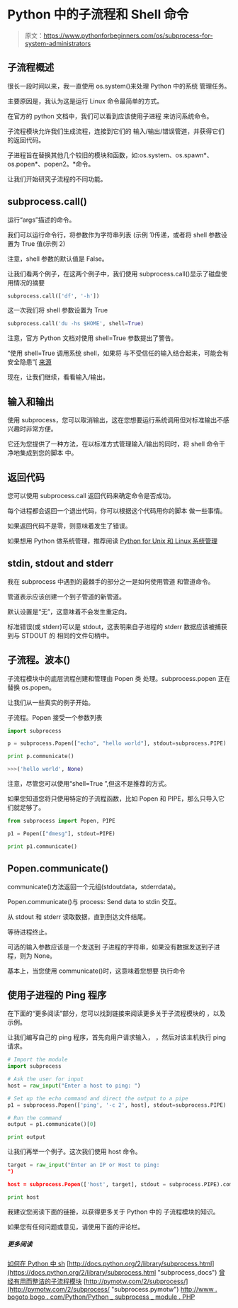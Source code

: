 # Python 中的子流程和 Shell 命令

> 原文：<https://www.pythonforbeginners.com/os/subprocess-for-system-administrators>

## 子流程概述

很长一段时间以来，我一直使用 os.system()来处理 Python 中的系统
管理任务。

主要原因是，我认为这是运行 Linux 命令最简单的方式。

在官方的 python 文档中，我们可以看到应该使用子进程
来访问系统命令。

子流程模块允许我们生成流程，连接到它们的
输入/输出/错误管道，并获得它们的返回代码。

子进程旨在替换其他几个较旧的模块和函数，如:os.system、os.spawn*、os.popen*、popen2。*命令。

让我们开始研究子流程的不同功能。

## subprocess.call()

运行“args”描述的命令。

我们可以运行命令行，将参数作为字符串列表
(示例 1)传递，或者将 shell 参数设置为 True 值(示例 2)

注意，shell 参数的默认值是 False。

让我们看两个例子，在这两个例子中，我们使用
subprocess.call()显示了磁盘使用情况的摘要

```py
subprocess.call(['df', '-h']) 
```

这一次我们将 shell 参数设置为 True

```py
subprocess.call('du -hs $HOME', shell=True) 
```

注意，官方 Python 文档对使用
shell=True 参数提出了警告。

“使用 shell=True 调用系统 shell，如果将
与不受信任的输入结合起来，可能会有安全隐患”[ [来源](https://docs.python.org/2/library/subprocess.html "subprocess_python")

现在，让我们继续，看看输入/输出。

## 输入和输出

使用 subprocess，您可以取消输出，这在您想要运行系统调用但对标准输出不感兴趣时非常方便。

它还为您提供了一种方法，在以标准方式管理输入/输出的同时，将 shell 命令干净地集成到您的脚本
中。

## 返回代码

您可以使用 subprocess.call 返回代码来确定命令是否成功。

每个进程都会返回一个退出代码，你可以根据这个代码用你的脚本
做一些事情。

如果返回代码不是零，则意味着发生了错误。

如果想用 Python 做系统管理，推荐阅读
[Python for Unix 和 Linux 系统管理](https://amzn.to/3gYVmit "pythonforadmins")

## stdin, stdout and stderr

我在 subprocess 中遇到的最棘手的部分之一是如何使用管道
和管道命令。

管道表示应该创建一个到子管道的新管道。

默认设置是“无”，这意味着不会发生重定向。

标准错误(或 stderr)可以是 stdout，这表明来自子进程的 stderr
数据应该被捕获到与 STDOUT 的
相同的文件句柄中。

## 子流程。波本()

子流程模块中的底层流程创建和管理由 Popen 类
处理。subprocess.popen 正在替换 os.popen。

让我们从一些真实的例子开始。

子流程。Popen 接受一个参数列表

```py
import subprocess

p = subprocess.Popen(["echo", "hello world"], stdout=subprocess.PIPE)

print p.communicate()

>>>('hello world', None) 
```

注意，尽管您可以使用“shell=True ”,但这不是推荐的方式。

如果您知道您将只使用特定的子流程函数，比如 Popen 和 PIPE，那么只导入它们就足够了。

```py
from subprocess import Popen, PIPE

p1 = Popen(["dmesg"], stdout=PIPE)

print p1.communicate() 
```

## Popen.communicate()

communicate()方法返回一个元组(stdoutdata，stderrdata)。

Popen.communicate()与 process: Send data to stdin 交互。

从 stdout 和 stderr 读取数据，直到到达文件结尾。

等待进程终止。

可选的输入参数应该是一个发送到
子进程的字符串，如果没有数据发送到子进程，则为 None。

基本上，当您使用 communicate()时，这意味着您想要
执行命令

## 使用子进程的 Ping 程序

在下面的“更多阅读”部分，您可以找到链接来阅读更多关于子流程模块的
，以及示例。

让我们编写自己的 ping 程序，首先向用户请求输入，
，然后对该主机执行 ping 请求。

```py
# Import the module
import subprocess

# Ask the user for input
host = raw_input("Enter a host to ping: ")	

# Set up the echo command and direct the output to a pipe
p1 = subprocess.Popen(['ping', '-c 2', host], stdout=subprocess.PIPE)

# Run the command
output = p1.communicate()[0]

print output 
```

让我们再举一个例子。这次我们使用 host 命令。

```py
target = raw_input("Enter an IP or Host to ping:
")

host = subprocess.Popen(['host', target], stdout = subprocess.PIPE).communicate()[0]

print host 
```

我建议您阅读下面的链接，以获得更多关于 Python 中的
子流程模块的知识。

如果您有任何问题或意见，请使用下面的评论栏。

##### 更多阅读

[如何在 Python 中 sh](https://www.pythonforbeginners.com/modules-in-python/how-to-use-sh-in-python)
[http://docs.python.org/2/library/subprocess.html](https://docs.python.org/2/library/subprocess.html "subprocess_docs")
[曾经有用而整洁的子流程模块](http://sharats.me/the-ever-useful-and-neat-subprocess-module.html "useful_subprocess")
[http://pymotw.com/2/subprocess/](http://pymotw.com/2/subprocess/ "subprocess.pymotw")
[http://www . bogoto bogo . com/Python/Python _ subprocess _ module . PHP](http://www.bogotobogo.com/python/python_subprocess_module.php "bogotobogo.com")